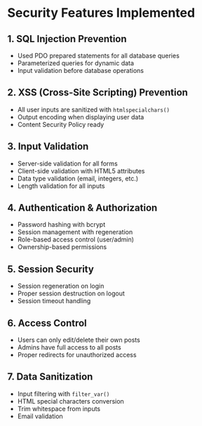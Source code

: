 # Security Features Implemented

## 1. SQL Injection Prevention
- Used PDO prepared statements for all database queries
- Parameterized queries for dynamic data
- Input validation before database operations

## 2. XSS (Cross-Site Scripting) Prevention
- All user inputs are sanitized with `htmlspecialchars()`
- Output encoding when displaying user data
- Content Security Policy ready

## 3. Input Validation
- Server-side validation for all forms
- Client-side validation with HTML5 attributes
- Data type validation (email, integers, etc.)
- Length validation for all inputs

## 4. Authentication & Authorization
- Password hashing with bcrypt
- Session management with regeneration
- Role-based access control (user/admin)
- Ownership-based permissions

## 5. Session Security
- Session regeneration on login
- Proper session destruction on logout
- Session timeout handling

## 6. Access Control
- Users can only edit/delete their own posts
- Admins have full access to all posts
- Proper redirects for unauthorized access

## 7. Data Sanitization
- Input filtering with `filter_var()`
- HTML special characters conversion
- Trim whitespace from inputs
- Email validation